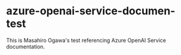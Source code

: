# azure-openai-service-documen-test
This is Masahiro Ogawa's test referencing Azure OpenAI Service documentation.
